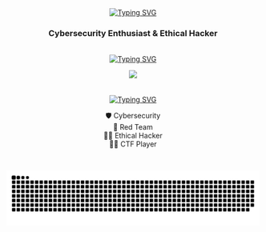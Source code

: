 <div identificación="encabezado" align="center">
    <a href="https://git.io/typing-svg"><img src="https://readme-typing-svg.herokuapp.com?font=Fira+Code&weight=700&size=25&pause=1000&color=539FF7&center=true&vCenter=true&random=false&width=435&lines=Welcome+to+iHarzz+GitHub" alt="Typing SVG" /></a>
    <h3 align="center">Cybersecurity Enthusiast & Ethical Hacker</h3>
</div >

<br>

<div identificación="centro" align="center">
  <a href="https://git.io/typing-svg"><img src="https://readme-typing-svg.herokuapp.com?font=Fira+Code&weight=700&size=25&pause=1000&color=10B8F7&center=true&vCenter=true&random=false&width=435&lines=%3C%2FSkills%3E" alt="Typing SVG" /></a>
</div>
<p align="center">
   <a href="https://skillicons.dev">
    <img src="https://skillicons.dev/icons?i=linux,bash,mysql,md,docker,bots,discord,vscode,python,lua,powershell" />
  </a>
</p><br>

<div identificación="centro" align="center">
   <a href="https://git.io/typing-svg"><img src="https://readme-typing-svg.herokuapp.com?font=Fira+Code&weight=700&size=25&pause=1000&center=true&vCenter=true&random=false&width=435&lines=%3C%2FWhoami%3E" alt="Typing SVG" /></a>
<p align="center">🛡️ Cybersecurity<br>🔴 Red Team <br>👨‍💻 Ethical Hacker<br>🏴‍☠️ CTF Player</p>
</p><br>

<p align="center">
    <img align="center" src="https://raw.githubusercontent.com/platane/snk/output/github-contribution-grid-snake-dark.svg" alt="Snake animation" />
</p>
<!--<img src="https://media.giphy.com/media/IcJ6n6VJNjRNS/giphy.gif" width="200"/>gato-->
